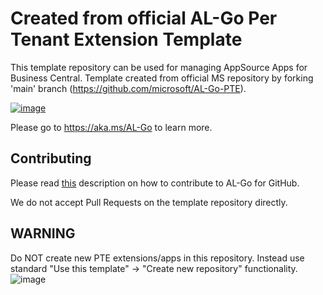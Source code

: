 # Created from official AL-Go Per Tenant Extension Template
This template repository can be used for managing AppSource Apps for Business Central. Template created from official MS repository by forking 'main' branch (https://github.com/microsoft/AL-Go-PTE).

[![image](https://github.com/microsoft/AL-Go-AppSource/assets/10775043/fbb341fe-86c0-4025-8d8d-3442fe8da6e0)](https://github.com/new?template_name=AL-Go-PTE&template_owner=microsoft)

Please go to https://aka.ms/AL-Go to learn more.

## Contributing

Please read [this](https://github.com/microsoft/AL-Go/blob/main/Scenarios/Contribute.md) description on how to contribute to AL-Go for GitHub.

We do not accept Pull Requests on the template repository directly.

## WARNING

Do NOT create new PTE extensions/apps in this repository. Instead use standard "Use this template" -> "Create new repository" functionality.
![image](https://github.com/StrongPointLT-ERP/AL-Go-PTE/assets/8171020/96cf069e-0523-40f4-8661-bc7b8529a5fc)
